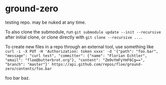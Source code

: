ground-zero
===========

testing repo. may be nuked at any time.

To also clone the submodule, run `git submodule update --init --recursive` after initial clone, or clone directly with `git clone --recursive ...`.

To create new files in a repo through an external tool, use something like `curl -i -X PUT -H 'Authorization: token xxxx' -d '{"path": "foo.bar", "message": "curl test", "committer": {"name": "Florian Echtler", "email": "floe@butterbrot.org"}, "content": "Zm9vYmFyYmF6Cg==", "branch": "master"}' https://api.github.com/repos/floe/ground-zero/contents/foo.bar`

foo bar baz.
